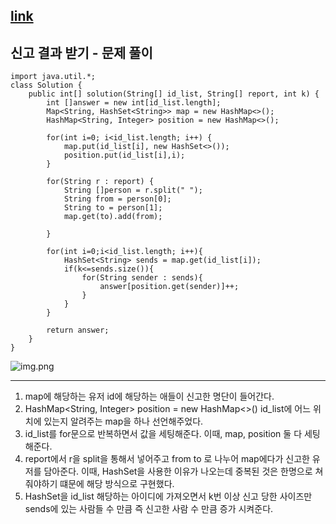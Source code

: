 ## [link](https://school.programmers.co.kr/learn/courses/30/lessons/92334)

## 신고 결과 받기 - 문제 풀이


```
import java.util.*;
class Solution {
    public int[] solution(String[] id_list, String[] report, int k) {
        int []answer = new int[id_list.length];
        Map<String, HashSet<String>> map = new HashMap<>(); 
        HashMap<String, Integer> position = new HashMap<>();
        
        for(int i=0; i<id_list.length; i++) {
            map.put(id_list[i], new HashSet<>());
            position.put(id_list[i],i);
        }
        
        for(String r : report) {
            String []person = r.split(" ");
            String from = person[0];
            String to = person[1];
            map.get(to).add(from);

        }
        
        for(int i=0;i<id_list.length; i++){
            HashSet<String> sends = map.get(id_list[i]);
            if(k<=sends.size()){
                for(String sender : sends){
                    answer[position.get(sender)]++;
                }
            }
        }     
        
        return answer;
    }
}
```
![img.png](img.png)

---

1. map에 해당하는 유저 id에 해당하는 애들이 신고한 명단이 들어간다.
2. HashMap<String, Integer> position = new HashMap<>() id_list에 어느 위치에 있는지 알려주는 map을 하나 선언해주었다.
3. id_list를 for문으로 반복하면서 값을 세팅해준다. 이때,  map, position 둘 다 세팅해준다.
4. report에서 r을 split을 통해서 넣어주고 from to 로 나누어 map에다가 신고한 유저를 담아준다. 이때, HashSet을 사용한 이유가 나오는데 중복된 것은 한명으로 쳐줘야하기 떄문에 해당 방식으로 구현했다.
5. HashSet을 id_list 해당하는 아이디에 가져오면서 k번 이상 신고 당한 사이즈만 sends에 있는 사람들 수 만큼 즉 신고한 사람 수 만큼 증가 시켜준다. 